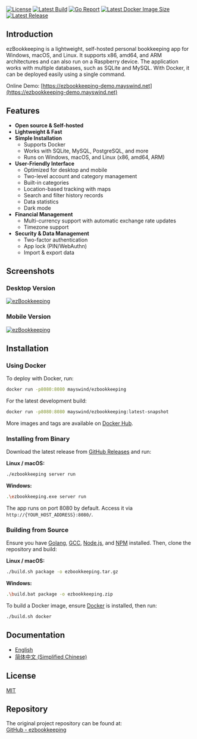 [![License](https://img.shields.io/badge/license-MIT-green.svg)](https://github.com/mayswind/ezbookkeeping/blob/master/LICENSE)
[![Latest Build](https://img.shields.io/github/actions/workflow/status/mayswind/ezbookkeeping/docker-snapshot.yml?branch=main)](https://github.com/mayswind/ezbookkeeping/actions)
[![Go Report](https://goreportcard.com/badge/github.com/mayswind/ezbookkeeping)](https://goreportcard.com/report/github.com/mayswind/ezbookkeeping)
[![Latest Docker Image Size](https://img.shields.io/docker/image-size/mayswind/ezbookkeeping.svg?style=flat)](https://hub.docker.com/r/mayswind/ezbookkeeping)
[![Latest Release](https://img.shields.io/github/release/mayswind/ezbookkeeping.svg?style=flat)](https://github.com/mayswind/ezbookkeeping/releases)

## Introduction

ezBookkeeping is a lightweight, self-hosted personal bookkeeping app for Windows, macOS, and Linux. It supports x86, amd64, and ARM architectures and can also run on a Raspberry device. The application works with multiple databases, such as SQLite and MySQL. With Docker, it can be deployed easily using a single command.

Online Demo: [https://ezbookkeeping-demo.mayswind.net](https://ezbookkeeping-demo.mayswind.net)

## Features
- **Open source & Self-hosted**
- **Lightweight & Fast**
- **Simple Installation**
  - Supports Docker
  - Works with SQLite, MySQL, PostgreSQL, and more
  - Runs on Windows, macOS, and Linux (x86, amd64, ARM)
- **User-Friendly Interface**
  - Optimized for desktop and mobile
  - Two-level account and category management
  - Built-in categories
  - Location-based tracking with maps
  - Search and filter history records
  - Data statistics
  - Dark mode
- **Financial Management**
  - Multi-currency support with automatic exchange rate updates
  - Timezone support
- **Security & Data Management**
  - Two-factor authentication
  - App lock (PIN/WebAuthn)
  - Import & export data

## Screenshots
### Desktop Version
[![ezBookkeeping](https://raw.githubusercontent.com/wiki/mayswind/ezbookkeeping/img/desktop/en.png)](https://raw.githubusercontent.com/wiki/mayswind/ezbookkeeping/img/desktop/en.png)

### Mobile Version
[![ezBookkeeping](https://raw.githubusercontent.com/wiki/mayswind/ezbookkeeping/img/mobile/en.png)](https://raw.githubusercontent.com/wiki/mayswind/ezbookkeeping/img/mobile/en.png)

## Installation

### Using Docker
To deploy with Docker, run:

```sh
docker run -p8080:8080 mayswind/ezbookkeeping
```

For the latest development build:

```sh
docker run -p8080:8080 mayswind/ezbookkeeping:latest-snapshot
```

More images and tags are available on [Docker Hub](https://hub.docker.com/r/mayswind/ezbookkeeping).

### Installing from Binary
Download the latest release from [GitHub Releases](https://github.com/mayswind/ezbookkeeping/releases) and run:

**Linux / macOS:**
```sh
./ezbookkeeping server run
```

**Windows:**
```sh
.\ezbookkeeping.exe server run
```

The app runs on port 8080 by default. Access it via `http://{YOUR_HOST_ADDRESS}:8080/`.

### Building from Source
Ensure you have [Golang](https://golang.org/), [GCC](http://gcc.gnu.org/), [Node.js](https://nodejs.org/), and [NPM](https://www.npmjs.com/) installed. Then, clone the repository and build:

**Linux / macOS:**
```sh
./build.sh package -o ezbookkeeping.tar.gz
```

**Windows:**
```sh
.\build.bat package -o ezbookkeeping.zip
```

To build a Docker image, ensure [Docker](https://www.docker.com/) is installed, then run:

```sh
./build.sh docker
```

## Documentation
- [English](http://ezbookkeeping.mayswind.net)
- [简体中文 (Simplified Chinese)](http://ezbookkeeping.mayswind.net/zh_Hans)

## License
[MIT](https://github.com/mayswind/ezbookkeeping/blob/master/LICENSE)

## Repository  
The original project repository can be found at:  
[GitHub - ezbookkeeping](https://github.com/mayswind/ezbookkeeping)
